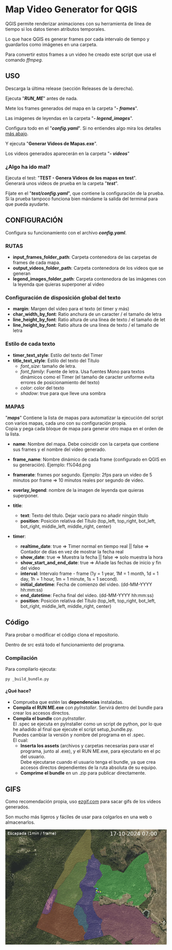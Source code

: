 # Map Video Generator for QGIS

QGIS permite renderizar animaciones con su herramienta de línea de tiempo si los datos tienen atributos temporales.

Lo que hace QGIS es generar frames por cada intervalo de tiempo y guardarlos como imágenes en una carpeta.

Para convertir estos frames a un video he creado este script que usa el comando _ffmpeg_.

## USO

Descarga la última release (sección Releases de la derecha).

Ejecuta "**_RUN_ME_**" antes de nada.

Mete los frames generados del mapa en la carpeta "**_- frames_**".

Las imágenes de leyendas en la carpeta "**_- legend_images_**".

Configura todo en el "**_config.yaml_**".
Si no entiendes algo mira los detalles [más abajo](#configuración).

Y ejecuta "**Generar Videos de Mapas.exe**".

Los videos generados aparecerán en la carpeta "**_- videos_**"

### ¿Algo ha ido mal?

Ejecuta el test: "**TEST - Genera Videos de los mapas en test**".  
Generará unos videos de prueba en la carpeta "**_test_**".

Fíjate en el "**_test/config.yaml_**", que contiene la configuración de la prueba.  
Si la prueba tampoco funciona bien mándame la salida del terminal para que pueda ayudarte.

## CONFIGURACIÓN

Configura su funcionamiento con el archivo **_config.yaml_**.

### RUTAS

- **input_frames_folder_path**: Carpeta contenedora de las carpetas de frames de cada mapa.
- **output_videos_folder_path**: Carpeta contenedora de los videos que se generan
- **legend_images_folder_path**: Carpeta contenedora de las imágenes con la leyenda que quieras superponer al video

### Configuración de disposición global del texto

- **margin**: Margen del video para el texto (el timer y más)
- **char_width_by_font**: Ratio anchura de un caracter / el tamaño de letra
- **line_height_by_font**: Ratio altura de una línea de texto / el tamaño de let
- **line_height_by_font**: Ratio altura de una línea de texto / el tamaño de letra

### Estilo de cada texto

- **timer_text_style**: Estilo del texto del Timer
- **title_text_style**: Estilo del texto del Título
  - _font_size_: tamaño de letra.
  - _font_family_: Fuente de letra. Usa fuentes Mono para textos dinámicos como el Timer (el tamaño de caracter uniforme evita errores de posicionamiento del texto)
  - _color_: color del texto
  - _shadow_: true para que lleve una sombra

### MAPAS

"_**maps**_" Contiene la lista de mapas para automatizar la ejecución del script con varios mapas, cada uno con su configuración propia.  
Copia y pega cada bloque de mapa para generar otro mapa en el orden de la lista.

- **name**: Nombre del mapa. Debe coincidir con la carpeta que contiene sus frames y el nombre del video generado.
- **frame_name**: Nombre dinámico de cada frame (configurado en QGIS en su generación). Ejemplo: f%04d.png
- **framerate**: frames por segundo. Ejemplo: 2fps para un video de 5 minutos por frame => 10 minutos reales por segundo de video.

- **overlay_legend**: nombre de la imagen de leyenda que quieras superponer.

- **title**:
  - **text**: Texto del título. Dejar vacío para no añadir ningún título
  - **position**: Posición relativa del Título (top_left, top_right, bot_left, bot_right, middle_left, middle_right, center)

- **timer**:
  - **realtime_date**: true => Timer normal en tiempo real || false => Contador de días en vez de mostrar la fecha real
  - **show_date**: true => Muestra la fecha || false => solo muestra la hora
  - **show_start_and_end_date**: true => Añade las fechas de inicio y fin del video
  - **interval**: Intervalo frame - frame (1y = 1 year, 1M = 1 month, 1d = 1 day, 1h = 1 hour, 1m = 1 minute, 1s = 1 second).
  - **initial_datetime**: Fecha de comienzo del video. (dd-MM-YYYY hh:mm:ss)
  - **end_datetime**: Fecha final del video. (dd-MM-YYYY hh:mm:ss)
  - **position**: Posición relativa del Título (top_left, top_right, bot_left, bot_right, middle_left, middle_right, center)

## Código

Para probar o modificar el código clona el repositorio.

Dentro de src está todo el funcionamiento del programa.

### Compilación

Para compilarlo ejecuta:

```cmd
py _build_bundle.py
```

#### ¿Qué hace?

- Comprueba que estén las **dependencias** instaladas.
- **Compila el RUN ME.exe** con _pyInstaller_. Servirá dentro del bundle para crear los accesos directos.
- **Compila el bundle** con _pyInstaller_.  
El .spec se ejecuta en pyInstaller como un script de python, por lo que he añadido al final que ejecute el script setup_bundle.py.  
Puedes cambiar la versión y nombre del programa en el .spec.  
El cual:
  - **Inserta los assets** (archivos y carpetas necesarias para usar el programa, junto al .exe), y el RUN ME.exe, para ejecutarlo en el pc del usuario.  
Debe ejecutarse cuando el usuario tenga el bundle, ya que crea accesos directos dependientes de la ruta absoluta de su equipo.
  - **Comprime el bundle** en un .zip para publicar directamente.

## GIFS

Como recomendación propia, uso [ezgif.com](https://ezgif.com/video-to-gif) para sacar gifs de los videos generados.

Son mucho más ligeros y fáciles de usar para colgarlos en una web o almacenarlos.

![gif](./docs/gif_demo.gif)
